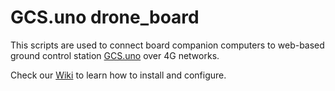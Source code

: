 
# GCS.uno drone_board

This scripts are used to connect board companion computers to web-based ground control station [GCS.uno](https://www.gcs.uno) over 4G networks.

Check our [Wiki](https://github.com/GCS-uno/drone_board.wiki.git) to learn how to install and configure.



